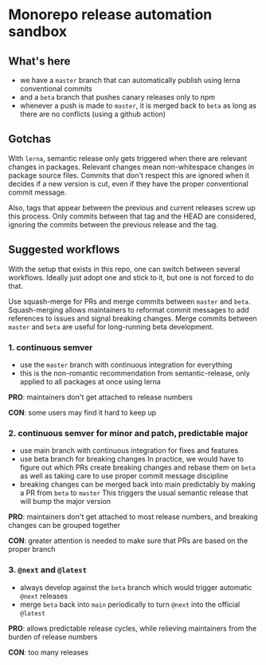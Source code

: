 # Monorepo release automation sandbox

## What's here

* we have a `master` branch that can automatically publish using lerna conventional commits
* and a `beta` branch that pushes canary releases only to npm
* whenever a push is made to `master`, it is merged back to `beta`
  as long as there are no conflicts (using a github action)

## Gotchas

With `lerna`, semantic release only gets triggered when there are relevant changes in packages.
Relevant changes mean non-whitespace changes in package source files.
Commits that don't respect this are ignored when it decides if a new version is cut,
even if they have the proper conventional commit message.

Also, tags that appear between the previous and current releases screw up this process.
Only commits between that tag and the HEAD are considered, ignoring the commits between the
previous release and the tag.

## Suggested workflows

With the setup that exists in this repo, one can switch between several workflows.
Ideally just adopt one and stick to it, but one is not forced to do that.

Use squash-merge for PRs and merge commits between `master` and `beta`.
Squash-merging allows maintainers to reformat commit messages to add references to
issues and signal breaking changes.
Merge commits between `master` and `beta` are useful for long-running beta development.

### 1. continuous semver

* use the `master` branch with continuous integration for everything
* this is the non-romantic recommendation from semantic-release,
  only applied to all packages at once using lerna
  
**PRO**:
  maintainers don't get attached to release numbers

**CON**:
  some users may find it hard to keep up 

### 2. continuous semver for minor and patch, predictable major

* use main branch with continuous integration for fixes and features
* use beta branch for breaking changes
  In practice, we would have to figure out which PRs create breaking changes and rebase them on `beta`
  as well as taking care to use proper commit message discipline
* breaking changes can be merged back into main predictably by making a PR from `beta` to `master`
  This triggers the usual semantic release that will bump the major version

**PRO**:
  maintainers don't get attached to most release numbers, and breaking changes can be grouped together

**CON**:
  greater attention is needed to make sure that PRs are based on the proper branch

### 3. `@next` and `@latest`

* always develop against the `beta` branch which would trigger automatic `@next` releases
* merge `beta` back into `main` periodically to turn `@next` into the official `@latest`

**PRO**:
  allows predictable release cycles, while relieving maintainers from the burden of release numbers  

**CON**:
  too many releases
